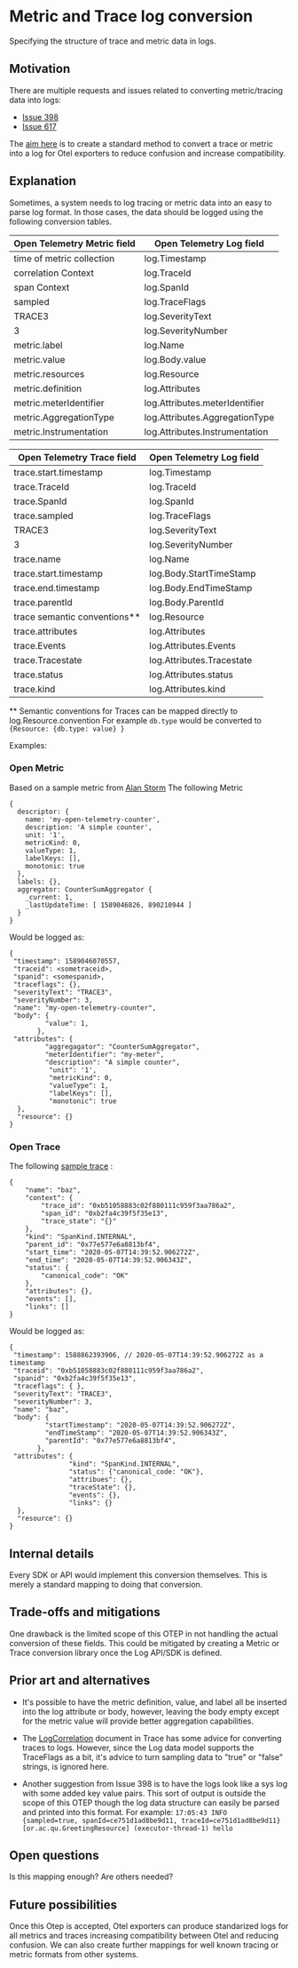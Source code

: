# Metric and Trace log conversion

Specifying the structure of trace and metric data in logs.

## Motivation

There are multiple requests and issues related to converting metric/tracing data into logs:
* [Issue 398](https://github.com/open-telemetry/opentelemetry-specification/issues/398)
* [Issue 617](https://github.com/open-telemetry/opentelemetry-specification/issues/617)

The [aim here](https://gitter.im/open-telemetry/logs?at=5ee284f2ef5c1c28f0194a89) is to create a standard method to convert a trace or metric into a log for Otel exporters to reduce confusion and increase compatibility.

## Explanation

Sometimes, a system needs to log tracing or metric data into an easy to parse log format. In those cases, the data should be logged using the following conversion tables.

|Open Telemetry Metric field | Open Telemetry Log field|
|--- |--- |
| time of metric collection  |  log.Timestamp   |
| correlation Context   |  log.TraceId   |
| span Context   |  log.SpanId  |
| sampled  |  log.TraceFlags  |
| TRACE3  |  log.SeverityText  |
| 3  |  log.SeverityNumber  |
| metric.label  |  log.Name  |
| metric.value  |  log.Body.value  |
| metric.resources |  log.Resource  |
| metric.definition  |  log.Attributes  |
| metric.meterIdentifier  |  log.Attributes.meterIdentifier  |
| metric.AggregationType  |  log.Attributes.AggregationType  |
| metric.Instrumentation  |  log.Attributes.Instrumentation  |


|Open Telemetry Trace field| Open Telemetry Log field|
|--- |--- |
| trace.start.timestamp   |  log.Timestamp   |
| trace.TraceId   |  log.TraceId   |
| trace.SpanId  |  log.SpanId  |
| trace.sampled  |  log.TraceFlags  |
| TRACE3  |  log.SeverityText  |
| 3 |  log.SeverityNumber  |
| trace.name |  log.Name  |
| trace.start.timestamp  |  log.Body.StartTimeStamp  |
| trace.end.timestamp  |  log.Body.EndTimeStamp  |
| trace.parentId  |  log.Body.ParentId  |
| trace semantic conventions**  |  log.Resource  |
| trace.attributes  |  log.Attributes  |
| trace.Events  |  log.Attributes.Events  |
| trace.Tracestate  |  log.Attributes.Tracestate  |
| trace.status  |  log.Attributes.status  |
| trace.kind  |  log.Attributes.kind  |

** Semantic conventions for Traces can be mapped directly to log.Resource.convention  For example `db.type` would be converted to `{Resource: {db.type: value} }`

Examples:
### Open Metric
Based on a sample metric from [Alan Storm](https://alanstorm.com/what-are-open-telemetry-metrics-and-exporters/) 
The following Metric
```
{
  descriptor: {
    name: 'my-open-telemetry-counter',
    description: 'A simple counter',
    unit: '1',
    metricKind: 0,
    valueType: 1,
    labelKeys: [],
    monotonic: true
  },
  labels: {},
  aggregator: CounterSumAggregator {
    _current: 1,
    _lastUpdateTime: [ 1589046826, 890210944 ]
  }
}
```
Would be logged as:
```
{
 "timestamp": 1589046070557,
 "traceid": <sometraceid>,
 "spanid": <somespanid>,
 "traceflags": {},
 "severityText": "TRACE3",
 "severityNumber": 3,
 "name": "my-open-telemetry-counter",
 "body": {
         "value": 1,
       },
 "attributes": {
         "aggregagator": "CounterSumAggregator",
         "meterIdentifier": "my-meter",
         "description": "A simple counter",
          "unit": '1',
          "metricKind": 0,
          "valueType": 1,
          "labelKeys": [],
          "monotonic": true
  },
  "resource": {}
}
```
### Open Trace
The following [sample trace](https://opentelemetry-python.readthedocs.io/en/stable/getting-started.html) :
```
{
    "name": "baz",
    "context": {
        "trace_id": "0xb51058883c02f880111c959f3aa786a2",
        "span_id": "0xb2fa4c39f5f35e13",
        "trace_state": "{}"
    },
    "kind": "SpanKind.INTERNAL",
    "parent_id": "0x77e577e6a8813bf4",
    "start_time": "2020-05-07T14:39:52.906272Z",
    "end_time": "2020-05-07T14:39:52.906343Z",
    "status": {
        "canonical_code": "OK"
    },
    "attributes": {},
    "events": [],
    "links": []
}
```
Would be logged as:
```
{
 "timestamp": 1588862393906, // 2020-05-07T14:39:52.906272Z as a timestamp
 "traceid": "0xb51058883c02f880111c959f3aa786a2",
 "spanid": "0xb2fa4c39f5f35e13",
 "traceflags": { },
 "severityText": "TRACE3",
 "severityNumber": 3,
 "name": "baz",
 "body": {
         "startTimestamp": "2020-05-07T14:39:52.906272Z",
         "endTimeStamp": "2020-05-07T14:39:52.906343Z",
         "parentId": "0x77e577e6a8813bf4",
       },
 "attributes": {
               "kind": "SpanKind.INTERNAL",
               "status": {"canonical_code: "OK"},
               "attribues": {},
               "traceState": {},
               "events": {},
               "links": {}
  },
  "resource": {}
}
```

## Internal details

Every SDK or API would implement this conversion themselves. This is merely a standard mapping to doing that conversion.

## Trade-offs and mitigations

One drawback is the limited scope of this OTEP in not handling the actual conversion of these fields. This could be mitigated by creating a Metric or Trace conversion library once the Log API/SDK is defined.


## Prior art and alternatives

* It's possible to have the metric definition, value, and label all be inserted into the log attribute or body, however, leaving the body empty except for the metric value will provide better aggregation capabilities.

* The [LogCorrelation](https://github.com/census-instrumentation/opencensus-specs/blob/master/trace/LogCorrelation.md#string-format-for-tracing-data) document in Trace has some advice for converting traces to logs. However, since the Log data model supports the TraceFlags as a bit, it's advice to turn sampling data to "true" or "false" strings, is ignored here. 

* Another suggestion from Issue 398 is to have the logs look like a sys log with some added key value pairs. This sort of output is outside the scope of this OTEP though the log data structure can easily be parsed and printed into this format. For example: `17:05:43 INFO  {sampled=true, spanId=ce751d1ad8be9d11, traceId=ce751d1ad8be9d11} [or.ac.qu.GreetingResource] (executor-thread-1) hello`


## Open questions

Is this mapping enough? Are others needed?

## Future possibilities

Once this Otep is accepted, Otel exporters can produce standarized logs for all metrics and traces increasing compatibility between Otel and reducing confusion.
We can also create further mappings for well known tracing or metric formats from other systems.

